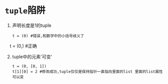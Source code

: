 `tuple`陷阱
=========

1. 声明长度是1的tuple

       t = (0) #错误,和数学中的小括号歧义了
       t = (0,) #正确
    
2. tuple中的元素'可变'
         
       t = (0, [0, 1])
       t[1][0] = 2 #修改成功,tuple仅仅是保持指针一直指向里面的list 里面的list属性可以变
